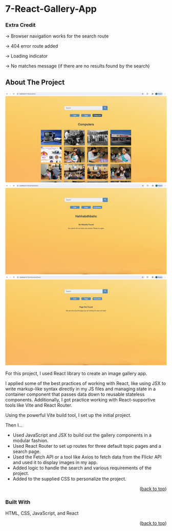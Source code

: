 # 7-React-Gallery-App

<!-- FEATURES -->


### Extra Credit

-> Browser navigation works for the search route

-> 404 error route added

-> Loading indicator

-> No matches message (if there are no results found by the search)


<!-- ABOUT THE PROJECT -->

## About The Project

![Product screenshot](<Screenshot 2023-11-05 at 8.28.32 PM.png>)
![Product screenshot](<Screenshot 2023-11-05 at 8.28.48 PM.png>)
![Product screenshot](<Screenshot 2023-11-05 at 8.29.29 PM.png>)

For this project, I used React library to create an image gallery app.

I applied some of the best practices of working with React, like using JSX to write markup-like syntax directly in my JS files and managing state in a container component that passes data down to reusable stateless components. Additionally, I got practice working with React-supportive tools like Vite and React Router.

Using the powerful Vite build tool, I set up the initial project.

Then I...

- Used JavaScript and JSX to build out the gallery components in a modular fashion.
- Used React Router to set up routes for three default topic pages and a search page.
- Used the Fetch API or a tool like Axios to fetch data from the Flickr API and used it to display images in my app.
- Added logic to handle the search and various requirements of the project.
- Added to the supplied CSS to personalize the project.


<p align="right">(<a href="#readme-top">back to top</a>)</p>

<!-- BUILT WITH -->

### Built With

HTML, CSS, JavaScript, and React


<p align="right">(<a href="#readme-top">back to top</a>)</p>